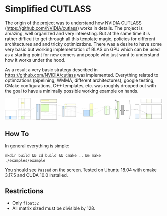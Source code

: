 # Simplified CUTLASS

The origin of the project was to understand how NVIDIA CUTLASS (https://github.com/NVIDIA/cutlass) works in details. 
The project is amazing, well organized and very interesting.
But at the same time it is rather difficult to get through all this template magic, policies for different architectures and and tricky optimizations.
There was a desire to have some very basic but working implementation of BLAS on GPU which can be used as a starting point for new comers and people who 
just want to understand how it works under the hood.

As a result a very basic strategy described in https://github.com/NVIDIA/cutlass was implemented. 
Everything related to optimzations (pipelining, WMMA, different architectures), google testing, CMake configurations, C++ templates, etc. was roughly 
dropped out with the goal to have a minimally possible working example on hands.

![alt text](https://raw.githubusercontent.com/NVIDIA/cutlass/master/media/images/gemm-hierarchy-with-epilogue-no-labels.png)

## How To

In general everything is simple:
```
mkdir build && cd build && cmake .. && make
./examples/example
```
You should see `Passed` on the screen.
Tested on Ubuntu 18.04 with cmake 3.17.5 and CUDA 10.0 installed.

## Restrictions
* Only `float32`
* All matrix sized must be divisible by 128.
